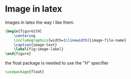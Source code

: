 # Image in latex

Images in latex the way i like them.

~~~tex
\begin{figure}[H]
    \centering
    \includegraphics[width=1\linewidth]{image-file-name}
    \caption{image-text}
    \label{fig:image-label}
\end{figure}
~~~

the float package is needed to use the "H" specifier

~~~tex
\usepackage{float}
~~~
